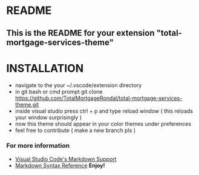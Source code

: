 # README
## This is the README for your extension "total-mortgage-services-theme"

# INSTALLATION
* navigate to the your ~/.vscode/extension directory 
* in git bash or cmd prompt git clone https://github.com/TotalMortgageRondal/total-mortgage-services-theme.git
* inside visual studio press ctrl + p and type reload window ( this reloads your window surprisingly )
* now this theme should appear in your color themes under preferences
* feel free to contribute ( make a new branch pls )

### For more information
* [Visual Studio Code's Markdown Support](http://code.visualstudio.com/docs/languages/markdown)
* [Markdown Syntax Reference](https://help.github.com/articles/markdown-basics/)
**Enjoy!**
